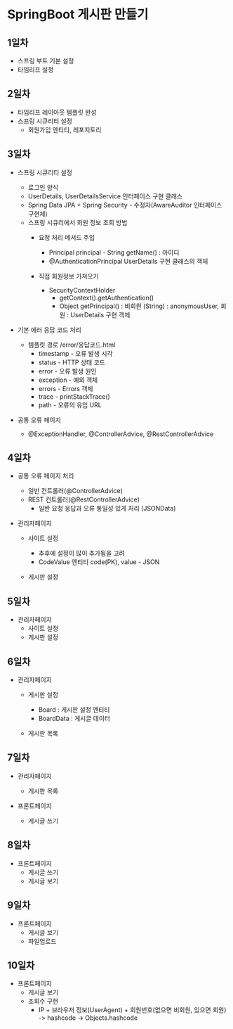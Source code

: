 # SpringBoot 게시판 만들기

## 1일차
* 스프링 부트 기본 설정
* 타임리프 설정

## 2일차
* 타임리프 레이아웃 템플릿 완성
* 스프링 시큐리티 설정
  - 회원가입 엔티티, 레포지토리

## 3일차
* 스프링 시큐리티 설정
  - 로그인 양식
  - UserDetails, UserDetailsService 인터페이스 구현 클래스
  - Spring Data JPA + Spring Security -  수정자(AwareAuditor 인터페이스 구현체)
  - 스프링 시큐리에서 회원 정보 조회 방법
    - 요청 처리 메서드 주입
      - Principal principal  - String getName() : 아이디
      - @AuthenticationPrincipal UserDetails 구현 클래스의 객체

    - 직접 회원정보 가져오기
      - SecurityContextHolder
        - getContext().getAuthentication()
        -  Object getPrincipal() : 비회원 (String) : anonymousUser, 회원 : UserDetails 구현 객체

* 기본 에러 응답 코드 처리
  - 템플릿 경로 /error/응답코드.html
    - timestamp - 오류 발생 시각
    - status - HTTP 상태 코드
    - error - 오류 발생 원인
    - exception - 예외 객체
    - errors - Errors 객체
    - trace - printStackTrace()
    - path - 오류의 유입 URL

* 공통 오류 페이지
  - @ExceptionHandler, @ControllerAdvice, @RestControllerAdvice

## 4일차
* 공통 오류 페이지 처리
  - 일반 컨트롤러(@ControllerAdvice)
  - REST 컨트롤러(@RestControllerAdvice)
    - 일반 요청 응답과 오류 통일성 있게 처리 (JSONData)

* 관리자페이지
  - 사이트 설정
    - 추후에 설정이 많이 추가됨을 고려
    - CodeValue 엔티티  code(PK), value - JSON

  - 게시판 설정

## 5일차
* 관리자페이지
  - 사이트 설정
  - 게시판 설정

## 6일차
* 관리자페이지
  - 게시판 설정
    - Board : 게시판 설정 엔티티
    - BoardData : 게시글 데이터

  - 게시판 목록

## 7일차
* 관리자페이지
  - 게시판 목록

* 프론트페이지
  - 게시글 쓰기

## 8일차
* 프론트페이지
  - 게시글 쓰기
  - 게시글 보기

## 9일차
* 프론트페이지
  - 게시글 보기
  - 파일업로드

## 10일차
* 프론트페이지
  - 게시글 보기
  - 조회수 구현
    - IP + 브라우저 정보(UserAgent) + 회원번호(없으면 비회원, 있으면 회원) -> hashcode -> Objects.hashcode
	